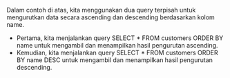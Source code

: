 Dalam contoh di atas, kita menggunakan dua query terpisah untuk mengurutkan data secara ascending dan descending berdasarkan kolom name.
- Pertama, kita menjalankan query SELECT * FROM customers ORDER BY name untuk mengambil dan menampilkan hasil pengurutan ascending.
- Kemudian, kita menjalankan query SELECT * FROM customers ORDER BY name DESC untuk mengambil dan menampilkan hasil pengurutan descending.
